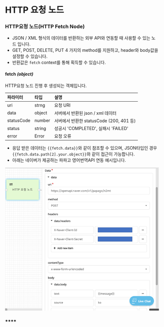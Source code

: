 # HTTP 요청 노드

### **HTTP요청 노드\(HTTP Fetch Node\)**

* JSON / XML 형식의 데이터를 반환하는 외부 API와 연동할 때 사용할 수 있는 노드 입니다.
* GET, POST, DELETE, PUT 4 가지의 method를 지원하고, header와 body값을 설정할 수 있습니다.
* 반환값은 `fetch` context를 통해 획득할 수 있습니다.

#### fetch _\(object\)_

HTTP요청 노드 진행 후 생성되는 객체입니다.

| 파라미터 | 타입 | 설명 |
| :--- | :--- | :--- |
| uri | strng | 요청 URI |
| data | object | 서버에서 반환된 json / xml 데이터 |
| statusCode | number | 서버에서 반환한 statusCode \(200, 401 등\) |
| status | string | 성공시 'COMPLETED', 실패시 'FAILED' |
| error | Error | 요청 오류 |

* 응답 받은 데이터는 `{{fetch.data}}`와 같이 참조할 수 있으며, JSON타입인 경우 `{{fetch.data.path[2].your.object}}`와 같이 접근이 가능합니다.
* 아래는 네이버가 제공하는 파파고 영어번역API 연동 예시입니다.

![HTTP &#xC694;&#xCCAD; &#xB178;&#xB4DC; &#xC608;&#xC2DC;](../../../.gitbook/assets/builder_http_node.png)

### \*\*\*\* <a id="parameter-node"></a>

